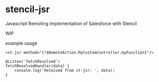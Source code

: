 # stencil-jsr
Javascript Remoting implementation of Salesforce with Stencil

WIP

example usage

```
<st-jsr method="{!$RemoteAction.MyCustomController.myFunction}"/>

@Listen('fetchResolved')
fetchResolvedHandler(data) {
    console.log('Received from st-jsr: ', data);
}
```
